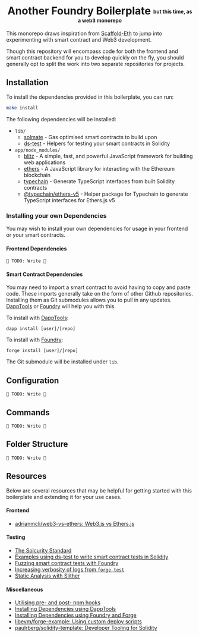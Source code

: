 <h1 align="center">
  Another Foundry Boilerplate <sub><sup><sub><sup>but this time, as a web3 monorepo</sup></sub></sup></sub>
</h1>

This monorepo draws inspiration from [Scaffold-Eth](https://github.com/scaffold-eth/scaffold-eth) to jump into experimenting with smart contract and Web3 development.

Though this repository will encompass code for both the frontend and smart contract backend for you to develop quickly on the fly, you should generally opt to split the work into two separate repositories for projects.

## Installation

To install the dependencies provided in this boilerplate, you can run:

```bash
make install
```

The following dependencies will be installed:

- `lib/`
  - [solmate](https://github.com/Rari-Capital/solmate) - Gas optimised smart contracts to build upon
  - [ds-test](https://github.com/dapphub/ds-test/) - Helpers for testing your smart contracts in Solidity
- `app/node_modules/`
  - [blitz](https://github.com/blitz-js/blitz) - A simple, fast, and powerful JavaScript framework for building web applications
  - [ethers](https://github.com/ethers-io/ethers.js) - A JavaScript library for interacting with the Ethereum blockchain
  - [typechain](https://github.com/dethcrypto/TypeChain) - Generate TypeScript interfaces from built Solidity contracts
  - [@typechain/ethers-v5](https://github.com/dethcrypto/TypeChain/tree/master/packages/target-ethers-v5#typechain-target-ethers-v5) - Helper package for Typechain to generate TypeScript interfaces for Ethers.js v5

### Installing your own Dependencies

You may wish to install your own dependencies for usage in your frontend or your smart contracts.

#### Frontend Dependencies

`🚧 TODO: Write 🚧`

#### Smart Contract Dependencies

You may need to import a smart contract to avoid having to copy and paste code. These imports generally take on the form of other Github repositories. Installing them as Git submodules allows you to pull in any updates. [DappTools](https://github.com/dapphub/dapptools) or [Foundry](https://github.com/gakonst/foundry) will help you with this.

To install with [DappTools](https://github.com/dapphub/dapptools):

```
dapp install [user]/[repo]
```

To install with [Foundry](https://github.com/gakonst/foundry):

```
forge install [user]/[repo]
```

The Git submodule will be installed under `lib`.

## Configuration

`🚧 TODO: Write 🚧`

## Commands

`🚧 TODO: Write 🚧`

## Folder Structure

`🚧 TODO: Write 🚧`

## Resources

Below are several resources that may be helpful for getting started with this boilerplate and extending it for your use cases.

#### Frontend

- [adrianmcli/web3-vs-ethers: Web3.js vs Ethers.js](https://github.com/adrianmcli/web3-vs-ethers)

#### Testing

- [The Solcurity Standard](https://github.com/Rari-Capital/solcurity)
- [Examples using ds-test to write smart contract tests in Solidity](https://github.com/dapphub/ds-test/blob/master/demo/demo.sol)
- [Fuzzing smart contract tests with Foundry](https://github.com/gakonst/foundry/tree/master/forge#fuzzing-go-beyond-unit-testing)
- [Increasing verbosity of logs from `forge test`](https://github.com/gakonst/foundry/blob/master/cli/README.md#test)
- [Static Analysis with Slither](https://github.com/crytic/slither)

#### Miscellaneous

- [Utilising pre- and post- npm hooks](https://docs.npmjs.com/cli/v8/using-npm/scripts)
- [Installing Dependencies using DappTools](https://github.com/dapphub/dapptools/tree/master/src/dapp#dapp-install)
- [Installing Dependencies using Foundry and Forge](https://github.com/gakonst/foundry/blob/master/cli/README.md#forge)
- [libevm/forge-example: Using custom deploy scripts](https://github.com/libevm/forge-example)
- [paulrberg/solidity-template: Developer Tooling for Solidity](https://github.com/paulrberg/solidity-template)
